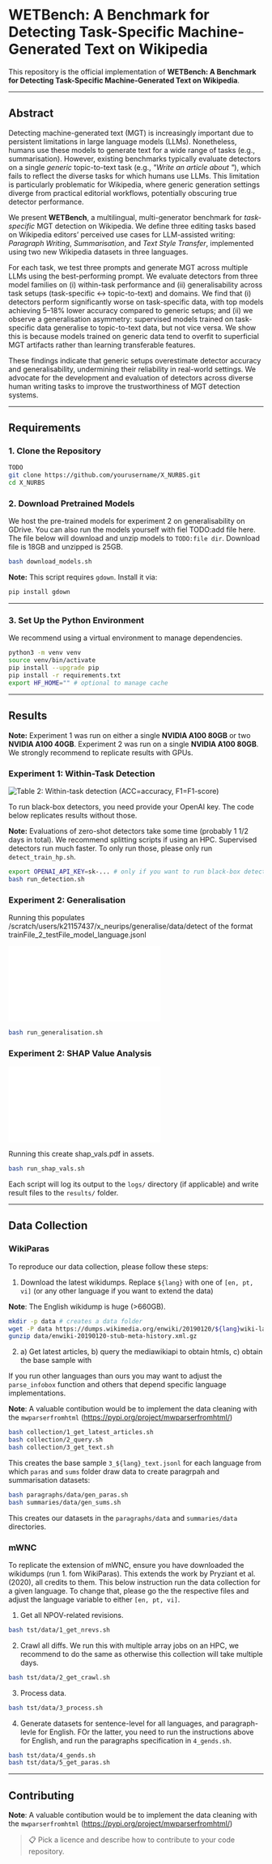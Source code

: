 # WETBench: A Benchmark for Detecting Task-Specific Machine-Generated Text on Wikipedia

This repository is the official implementation of  __WETBench: A Benchmark for Detecting Task-Specific Machine-Generated Text on Wikipedia__.

<!-- Should be the link to the paper [My Paper Title](https://arxiv.org/abs/2030.12345) -->

---

## Abstract

Detecting machine-generated text (MGT) is increasingly important due to persistent limitations in large language models (LLMs). Nonetheless, humans use these models to generate text for a wide range of tasks (e.g., summarisation). However, existing benchmarks typically evaluate detectors on a single *generic* topic-to-text task (e.g., *"Write an article about <topic>"*), which fails to reflect the diverse tasks for which humans use LLMs. This limitation is particularly problematic for Wikipedia, where generic generation settings diverge from practical editorial workflows, potentially obscuring true detector performance.

We present **WETBench**, a multilingual, multi-generator benchmark for *task-specific* MGT detection on Wikipedia. We define three editing tasks based on Wikipedia editors’ perceived use cases for LLM-assisted writing: *Paragraph Writing*, *Summarisation*, and *Text Style Transfer*, implemented using two new Wikipedia datasets in three languages.

For each task, we test three prompts and generate MGT across multiple LLMs using the best-performing prompt. We evaluate detectors from three model families on (i) within-task performance and (ii) generalisability across task setups (task-specific ↔ topic-to-text) and domains. We find that (i) detectors perform significantly worse on task-specific data, with top models achieving 5–18% lower accuracy compared to generic setups; and (ii) we observe a generalisation asymmetry: supervised models trained on task-specific data generalise to topic-to-text data, but not vice versa. We show this is because models trained on generic data tend to overfit to superficial MGT artifacts rather than learning transferable features.

These findings indicate that generic setups overestimate detector accuracy and generalisability, undermining their reliability in real-world settings. We advocate for the development and evaluation of detectors across diverse human writing tasks to improve the trustworthiness of MGT detection systems.

---

## Requirements

### 1. Clone the Repository

```bash
TODO
git clone https://github.com/yourusername/X_NURBS.git
cd X_NURBS
```

### 2. Download Pretrained Models

We host the pre-trained models for experiment 2 on generalisability on GDrive. You can also run the models yourself with fiel TODO:add file here. The file below will download and unzip models to `TODO:file dir`. Download file is 18GB and unzipped is 25GB.

```bash
bash download_models.sh
```

**Note:** This script requires `gdown`. Install it via:
```bash
pip install gdown
```

---

### 3. Set Up the Python Environment

We recommend using a virtual environment to manage dependencies.

```bash
python3 -m venv venv
source venv/bin/activate
pip install --upgrade pip
pip install -r requirements.txt
export HF_HOME="" # optional to manage cache
```

---

## Results 

**Note:** Experiment 1 was run on either a single **NVIDIA A100 80GB** or two **NVIDIA A100 40GB**. Experiment 2 was run on a single **NVIDIA A100 80GB**. We strongly recommend to replicate results with GPUs.


### Experiment 1: Within-Task Detection

![Table 2: Within-task detection (ACC=accuracy, F1=F1-score)](assets/table_2.png)


To run black-box detectors, you need provide your OpenAI key. The code below replicates results without those.

**Note:** Evaluations of zero-shot detectors take some time (probably 1 1/2 days in total). We recommend splitting scripts if using an HPC. Supervised detectors run much faster. To only run those, please only run `detect_train_hp.sh`.

```bash
export OPENAI_API_KEY=sk-... # only if you want to run black-box detectors
bash run_detection.sh
```

### Experiment 2: Generalisation

Running this populates /scratch/users/k21157437/x_neurips/generalise/data/detect of the format trainFile_2_testFile_model_language.jsonl

![Confusion matrix for GPT-4o mini](assets/cm_gpt.pdf)

```bash
bash run_generalisation.sh
```

### Experiment 2: SHAP Value Analysis

![SHAP values for mDeberta trained on task-specific (our) data versus topic-to-text data on Wikipedia](assets/shap_vals.pdf)

Running this create shap_vals.pdf in assets.
```bash
bash run_shap_vals.sh
```

Each script will log its output to the `logs/` directory (if applicable) and write result files to the `results/` folder.

---

## Data Collection

### WikiParas

To reproduce our data collection, please follow these steps:

1. Download the latest wikidumps. Replace `${lang}` with one of `[en, pt, vi]` (or any other language if you want to extend the data)

**Note**: The English wikidump is huge (>660GB).

```bash
mkdir -p data # creates a data folder
wget -P data https://dumps.wikimedia.org/enwiki/20190120/${lang}wiki-latest-stub-meta-history.xml.gz  
gunzip data/enwiki-20190120-stub-meta-history.xml.gz
```


2. a) Get latest articles, b) query the mediawikiapi to obtain htmls, c) obtain the base sample with 

If you run other languages than ours you may want to adjust the `parse_infobox` function and others that depend specific language implementations.

**Note**: A valuable contibution would be to implement the data cleaning with the `mwparserfromhtml` (https://pypi.org/project/mwparserfromhtml/)

```bash
bash collection/1_get_latest_articles.sh
bash collection/2_query.sh
bash collection/3_get_text.sh
```

This creates the base sample `3_${lang}_text.jsonl` for each language from which `paras` and  `sums` folder draw data to create paragrpah and summarisation datasets:


```bash
bash paragraphs/data/gen_paras.sh
bash summaries/data/gen_sums.sh
```

This creates our datasets in the `paragraphs/data` and `summaries/data` directories.


### mWNC

To replicate the extension of mWNC, ensure you have downloaded the wikidumps (run 1. fom WikiParas). This extends the work by Pryziant et al. (2020), all credits to them. This below instruction run the data collection for a given language. To change that, please go the the respective files and adjust the language variable to either `[en, pt, vi]`.

1. Get all NPOV-related revisions.

```bash
bash tst/data/1_get_nrevs.sh
```

2. Crawl all diffs. We run this with multiple array jobs on an HPC, we recommend to do the same as otherwise this collection will take multiple days.

```bash
bash tst/data/2_get_crawl.sh
```

3. Process data.

```bash
bash tst/data/3_process.sh
```

4. Generate datasets for sentence-level for all languages, and paragraph-levle for English. FOr the latter, you need to run the instructions above for English, and run the paragraphs specification in `4_gends.sh`.

```bash
bash tst/data/4_gends.sh
bash tst/data/5_get_paras.sh
```


---

## Contributing



**Note**: A valuable contibution would be to implement the data cleaning with the `mwparserfromhtml` (https://pypi.org/project/mwparserfromhtml/)

>📋  Pick a licence and describe how to contribute to your code repository. 